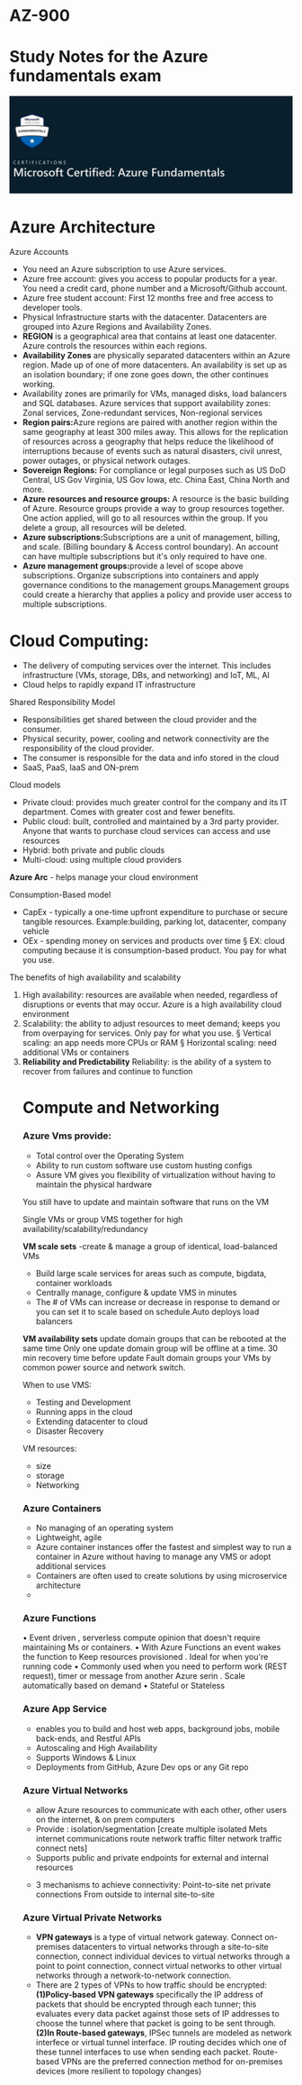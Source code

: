 # AZ-900
<h1>Study Notes for the Azure fundamentals exam</h1>
<img src="SmartSelect_20230114_225928_Chrome.jpg">
<h1>Azure Architecture</h1>
<p>Azure Accounts</p>
<ul>
<li>You need an Azure subscription to use Azure services.</li>
<li>Azure free account: gives you access to popular products for a year. You need a credit card, phone number and a Microsoft/Github account.</li>
<li>Azure free student account: First 12 months free and free access to developer tools.</li>
<li>Physical Infrastructure starts with the datacenter. Datacenters are grouped into Azure Regions and Availability Zones. </li>
<li><strong>REGION</strong> is a geographical area that contains at least one datacenter. Azure controls the resources within each regions.</li>
<li><strong>Availability Zones</strong> are physically separated datacenters within an Azure region. Made up of one of more datacenters. An availability is set up as an isolation boundary; if one zone goes down, the other continues working.</li>
<li>Availability zones are primarily for VMs, managed disks, load balancers and SQL databases. Azure services that support availability zones: Zonal services, Zone-redundant services, Non-regional services</li>
<li><strong>Region pairs:</strong>Azure regions are paired with another region within the same geography at least 300 miles away. This allows for the replication of resources across a geography that helps reduce the likelihood of interruptions because of events such as natural disasters, civil unrest, power outages, or physical network outages.</li>
<li><strong>Sovereign Regions:</strong> For compliance or legal purposes such as US DoD Central, US Gov Virginia, US Gov Iowa, etc. China East, China North and more.</li>
<li><strong>Azure resources and resource groups:</strong> A resource is the basic building of Azure. Resource groups provide a way to group resources together. One action applied, will go to all resources within the group. If you delete a group, all resources will be deleted.</li>
<li><strong>Azure subscriptions:</strong>Subscriptions are a unit of management, billing, and scale. (Billing boundary & Access control boundary). An account can have multiple subscriptions but it's only required to have one. </li>
<li><strong>Azure management groups:</strong>provide a level of scope above subscriptions. Organize subscriptions into containers and apply governance conditions to the management groups.Management groups could create a hierarchy that applies a policy and provide user access to multiple subscriptions.</li>
</ul>
<p></p>
<h1></h1>
<h1></h1>
<h1>Cloud Computing:</h1>
<p>
  <ul>
		 <li>The delivery of computing services over the internet. This includes infrastructure (VMs, storage, DBs, and networking) and IoT, ML, AI</li>
		<li>Cloud helps to rapidly expand IT infrastructure</li>
    </ul>
	<p> Shared Responsibility Model
		<ul>
      <li>Responsibilities get shared between the cloud provider and the consumer.</li>
		<li>Physical security, power, cooling and network connectivity are the responsibility of the cloud provider.</li>
		<li>The consumer is responsible for the data and info stored in the cloud</li>
		<li>SaaS, PaaS, IaaS and ON-prem</li>
      </ul></p>
	<p> Cloud models
		<ul>
      <li>Private cloud: provides much greater control for the company and its IT department. Comes with greater cost and fewer benefits.</li>
		<li>Public cloud: built, controlled and maintained by a 3rd party provider. Anyone that wants to purchase cloud services can access and use resources</li>
		<li>Hybrid: both private and public clouds</li>
		<li> Multi-cloud: using multiple cloud providers</li>
		</ul> </p>
    <p><strong>Azure Arc</strong> - helps manage your cloud environment</p>
<p> Consumption-Based model
<ul>
     <li>CapEx - typically a one-time upfront expenditure to purchase or secure tangible resources. Example:building, parking lot, datacenter, company vehicle</li>
		<li>OEx - spending money on services and products over time
			§ EX: cloud computing because it is consumption-based product. You pay for what you use.</li>
      </ul></p>

<p>The benefits of high availability and scalability	
    <ol>
    <li>High availability: resources are available when needed, regardless of disruptions or events that may occur. Azure is a high availability cloud environment</li>
<li>Scalability: the ability to adjust resources to meet demand; keeps you from overpaying for services. Only pay for what you use.
			§ Vertical scaling: an app needs more CPUs or RAM
			§ Horizontal scaling: need additional VMs or containers</li>
	<li> <strong>Reliability and Predictability</strong>
		Reliability: is the ability of a system to recover from failures and continue to function</li>
    </ul>
    </p>
<h1> Compute and Networking</h1>
<h3>Azure Vms provide:</h3>
<ul>
  <li>Total control over the Operating System</li>
  <li>Ability to run custom software use custom husting configs</li>
<li>Assure VM gives you flexibility of virtualization without having to maintain the physical hardware</li>
  </ul>
  <p>You still have to update and maintain software that runs on the VM</p>
  <p>Single VMs or group VMS together for high availability/scalability/redundancy</p>
  <p><strong>VM scale sets</strong> -create & manage a group of identical, load-balanced VMs
<ul>
<li>Build large scale services for areas such as compute, bigdata, container workloads</li>
<li>Centrally manage, configure & update VMS in minutes</li>
<li>The # of VMs can increase or decrease in response to demand or you can set it to scale based on schedule.Auto deploys load balancers</li>
</ul></p>
  <p><strong>VM availability sets</strong> update domain groups that can be rebooted at the same time
Only one update domain group will be offline at a time. 30 min recovery time before update
Fault domain groups your VMs by common power source and network switch.</p>
<p>When to use VMS:
  <ul>
    <li>Testing and Development</li>
    <li>Running apps in the cloud</li>
    <li>Extending datacenter to cloud</li>
    <li>Disaster Recovery</li>
  </ul>
  </p>
<p>VM resources:
<ul><li> size</li>
  <li>storage</li>
  <li> Networking</li>
  </ul>
  </p>
<h3>Azure Containers</h3>
<ul>
  <li>No managing of an operating system</li>
<li>Lightweight, agile</li>
<li>Azure container instances offer the fastest and simplest way to
  run a container in Azure without having to manage any VMS or adopt additional services</li>
<li>Containers are often used to create solutions by using microservice architecture<li>
  </ul>
<h3><strong>Azure Functions</strong></h3>
• Event driven , serverless compute opinion that doesn't require maintaining
Ms or containers.
• With Azure Functions an event wakes the function to Keep resources provisioned . Ideal for when you're running code
• Commonly used when you need to perform work (REST request), timer or message from another Azure serin . Scale automatically based on demand
• Stateful or Stateless
<h3><strong>Azure App Service</strong></h3>
<p>
  <ul>
    <li>enables you to build and host web apps, background jobs, mobile back-ends,
      and Restful APIs</li>
    <li>Autoscaling and High Availability</li>
    <li> Supports Windows & Linux</li>
    <li>Deployments from GitHub, Azure Dev ops or any Git repo</li>
</ul></p>
<h3><strong>Azure Virtual Networks</strong></h3>
<p>
  <ul>
    <li>allow Azure resources to communicate with each
      other, other users on the internet, & on prem computers</li>
    <li>Provide : isolation/segmentation [create multiple isolated Mets internet communications route network traffic filter network traffic
      connect nets]</li>
    <li>Supports public and private endpoints for external and internal resources</li>
    </p>
<p><li>3 mechanisms to achieve connectivity: Point-to-site net private connections
  From outside to internal site-to-site</li>
  </ul></p>
  
  <h3>Azure Virtual Private Networks</h3>
  <ul><p>
  <li><strong>VPN gateways</strong> is a type of virtual network gateway. Connect on-premises datacenters to virtual networks through a site-to-site connection, connect individual devices to virtual networks through a point to point connection, connect virtual networks to other virtual networks through a network-to-network connection.</li>
  <li>There are 2 types of VPNs to how traffic should be encrypted: <strong>(1)Policy-based VPN gateways</strong> specifically the IP address of packets that should be encrypted through each tunner; this evaluates every data packet against those sets of IP addresses to choose the tunnel where that packet is going to be sent through.<strong>(2)In Route-based gateways</strong>, IPSec tunnels are modeled as network interfece or virtual tunnel interface. IP routing decides which one of these tunnel interfaces to use when sending each packet. Route-based VPNs are the preferred connection method for on-premises devices (more resilient to topology changes)</li>
</ul></p>
